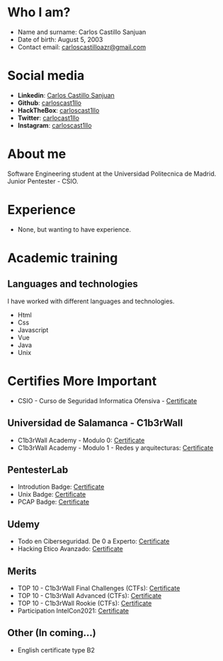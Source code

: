 # Who I am?

- Name and surname: Carlos Castillo Sanjuan
- Date of birth: August 5, 2003
- Contact email: carloscastilloazr@gmail.com

# Social media

- **Linkedin**: [Carlos Castillo Sanjuan](https://www.linkedin.com/in/carloscastillosanjuan/)
- **Github**: [carloscast1llo](https://github.com/carloscast1llo)
- **HackTheBox**: [carloscast1llo](https://www.hackthebox.eu/home/users/profile/681708)
- **Twitter**: [carlocast1llo](https://twitter.com/carlocast1llo)
- **Instagram**: [carloscast1llo](https://www.instagram.com/carloscast1llo/)

# About me
Software Engineering student at the Universidad Politecnica de Madrid. Junior Pentester - CSIO. 

# Experience
- None, but wanting to have experience.

# Academic training

## Languages and technologies

I have worked with different languages and technologies.

- Html
- Css
- Javascript
- Vue
- Java
- Unix

# Certifies More Important
- CSIO - Curso de Seguridad Informatica Ofensiva - [Certificate](https://github.com/carloscast1llo/Curriculum/blob/main/Certificates/CSIO-PDF.pdf)

## Universidad de Salamanca - C1b3rWall
- C1b3rWall Academy - Modulo 0: [Certificate](https://github.com/carloscast1llo/Curriculum/blob/main/Certificates/Certificado%20CW_Modulo%200.pdf)
- C1b3rWall Academy - Modulo 1 - Redes y arquitecturas: [Certificate](https://github.com/carloscast1llo/Curriculum/blob/main/Certificates/CertificadoCW_Modulo_1.pdf)

## PentesterLab
- Introdution Badge: [Certificate](https://github.com/carloscast1llo/Curriculum/blob/main/Certificates/IntroductionBadge.pdf)
- Unix Badge: [Certificate](https://github.com/carloscast1llo/Curriculum/blob/main/Certificates/UnixBadge.pdf)
- PCAP Badge: [Certificate](https://github.com/carloscast1llo/Curriculum/blob/main/Certificates/PCAP_Badge.pdf)

## Udemy
- Todo en Ciberseguridad. De 0 a Experto: [Certificate](https://github.com/carloscast1llo/Curriculum/blob/main/Certificates/CertificadoUdemy_0aE.pdf)
- Hacking Etico Avanzado: [Certificate](https://github.com/carloscast1llo/Curriculum/blob/main/Certificates/HackingEtico.pdf)

## Merits
- TOP 10 - C1b3rWall Final Challenges (CTFs): [Certificate](https://c1b3rwall.hackrocks.com/certs/fcb0a19a-f185-4612-b8a1-501609f7060f)
- TOP 10 - C1b3rWall Advanced (CTFs): [Certificate](https://c1b3rwall.hackrocks.com/certs/78d3c45a-7977-4e76-9706-5ad9fdfe5959)
- TOP 10 - C1b3rWall Rookie (CTFs): [Certificate](https://c1b3rwall.hackrocks.com/certs/ac7eba5b-25a1-4c11-929e-43cb7f3f4f65)
- Participation IntelCon2021: [Certificate](https://github.com/carloscast1llo/Curriculum/blob/main/Certificates/IntelCon2021_Participation.pdf)

## Other (In coming...)
- English certificate type B2
